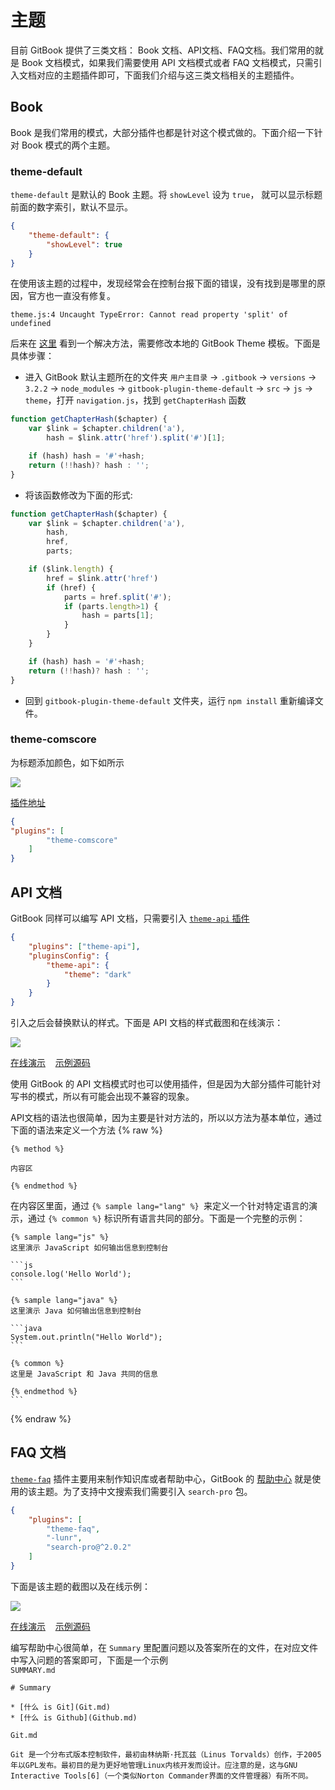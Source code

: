 # 主题
目前 GitBook 提供了三类文档： Book 文档、API文档、FAQ文档。我们常用的就是 Book 文档模式，如果我们需要使用 API 文档模式或者 FAQ 文档模式，只需引入文档对应的主题插件即可，下面我们介绍与这三类文档相关的主题插件。
<!-- toc -->
## Book
Book 是我们常用的模式，大部分插件也都是针对这个模式做的。下面介绍一下针对 Book 模式的两个主题。
### theme-default
`theme-default` 是默认的 Book 主题。将 `showLevel` 设为 `true`， 就可以显示标题前面的数字索引，默认不显示。
```json
{
    "theme-default": {
        "showLevel": true
    }
}
```
在使用该主题的过程中，发现经常会在控制台报下面的错误，没有找到是哪里的原因，官方也一直没有修复。
```
theme.js:4 Uncaught TypeError: Cannot read property 'split' of undefined
```
后来在 [这里](https://github.com/maxkoryukov/theme-default/commit/811fcca17fcc84ad9ff3f940a4194dbffa62a31d) 看到一个解决方法，需要修改本地的 GitBook Theme 模板。下面是具体步骤：
* 进入 GitBook 默认主题所在的文件夹 `用户主目录` -> `.gitbook` -> `versions` -> `3.2.2` -> `node_modules` -> `gitbook-plugin-theme-default` -> `src` -> `js` -> `theme`，打开 `navigation.js`，找到 `getChapterHash` 函数
```js
function getChapterHash($chapter) {
    var $link = $chapter.children('a'),
        hash = $link.attr('href').split('#')[1];

    if (hash) hash = '#'+hash;
    return (!!hash)? hash : '';
}
```
* 将该函数修改为下面的形式:
```js
function getChapterHash($chapter) {
    var $link = $chapter.children('a'),
        hash,
        href,
        parts;

    if ($link.length) {
        href = $link.attr('href')
        if (href) {
            parts = href.split('#');
            if (parts.length>1) {
                hash = parts[1];
            }
        }
    }

    if (hash) hash = '#'+hash;
    return (!!hash)? hash : '';
}
```
* 回到 `gitbook-plugin-theme-default` 文件夹，运行 `npm install` 重新编译文件。

### theme-comscore
为标题添加颜色，如下如所示

![](assets/images/comscore.png)

[插件地址](https://plugins.gitbook.com/plugin/theme-comscore)
```json
{
"plugins": [
        "theme-comscore"
    ]
}
```
##  API 文档
GitBook 同样可以编写 API 文档，只需要引入 [`theme-api` 插件](https://plugins.gitbook.com/plugin/theme-api)
```json
{
    "plugins": ["theme-api"],
    "pluginsConfig": {
        "theme-api": {
            "theme": "dark"
        }
    }
}
```
引入之后会替换默认的样式。下面是 API 文档的样式截图和在线演示：

![](assets/images/api.png)

[在线演示](http://gitbook.zhangjikai.com/api/) &nbsp;&nbsp; [示例源码](https://github.com/zhangjikai/gitbook-use/tree/v3-api)

使用 GitBook 的 API 文档模式时也可以使用插件，但是因为大部分插件可能针对写书的模式，所以有可能会出现不兼容的现象。

API文档的语法也很简单，因为主要是针对方法的，所以以方法为基本单位，通过下面的语法来定义一个方法
{% raw %}
```
{% method %}

内容区

{% endmethod %}

```

在内容区里面，通过 `{% sample lang="lang" %} `来定义一个针对特定语言的演示，通过 `{% common %}` 标识所有语言共同的部分。下面是一个完整的示例：


<pre lang="no-highlight"><code>{% sample lang="js" %}
这里演示 JavaScript 如何输出信息到控制台

```js
console.log('Hello World');
```

{% sample lang="java" %}
这里演示 Java 如何输出信息到控制台

```java
System.out.println("Hello World");
```

{% common %}
这里是 JavaScript 和 Java 共同的信息

{% endmethod %}
```
</code></pre>

{% endraw %}

## FAQ 文档
[`theme-faq`](https://plugins.gitbook.com/plugin/theme-faq) 插件主要用来制作知识库或者帮助中心，GitBook 的 [帮助中心](https://plugins.gitbook.com/plugin/theme-faq) 就是使用的该主题。为了支持中文搜索我们需要引入 `search-pro` 包。
```json
{
    "plugins": [
        "theme-faq",
        "-lunr",
        "search-pro@^2.0.2"
    ]
}
```
下面是该主题的截图以及在线示例：

![](assets/images/faq.png)

[在线演示](http://gitbook.zhangjikai.com/faq/) &nbsp;&nbsp; [示例源码](https://github.com/zhangjikai/gitbook-use/tree/v3-faq)

编写帮助中心很简单，在 `Summary` 里配置问题以及答案所在的文件，在对应文件中写入问题的答案即可，下面是一个示例  
`SUMMARY.md`
```
# Summary

* [什么 is Git](Git.md)
* [什么 is Github](Github.md)
```
`Git.md`
```
Git 是一个分布式版本控制软件，最初由林纳斯·托瓦兹（Linus Torvalds）创作，于2005年以GPL发布。最初目的是为更好地管理Linux内核开发而设计。应注意的是，这与GNU Interactive Tools[6]（一个类似Norton Commander界面的文件管理器）有所不同。
```
